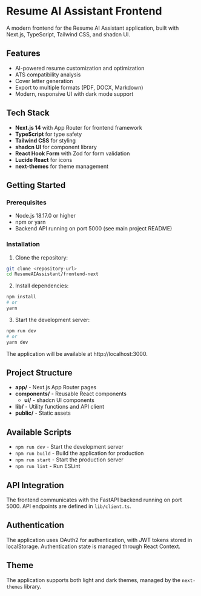 # Resume AI Assistant Frontend

A modern frontend for the Resume AI Assistant application, built with Next.js, TypeScript, Tailwind CSS, and shadcn UI.

## Features

- AI-powered resume customization and optimization
- ATS compatibility analysis
- Cover letter generation
- Export to multiple formats (PDF, DOCX, Markdown)
- Modern, responsive UI with dark mode support

## Tech Stack

- **Next.js 14** with App Router for frontend framework
- **TypeScript** for type safety
- **Tailwind CSS** for styling
- **shadcn UI** for component library
- **React Hook Form** with Zod for form validation
- **Lucide React** for icons
- **next-themes** for theme management

## Getting Started

### Prerequisites

- Node.js 18.17.0 or higher
- npm or yarn
- Backend API running on port 5000 (see main project README)

### Installation

1. Clone the repository:

```bash
git clone <repository-url>
cd ResumeAIAssistant/frontend-next
```

2. Install dependencies:

```bash
npm install
# or
yarn
```

3. Start the development server:

```bash
npm run dev
# or
yarn dev
```

The application will be available at http://localhost:3000.

## Project Structure

- **app/** - Next.js App Router pages
- **components/** - Reusable React components
  - **ui/** - shadcn UI components
- **lib/** - Utility functions and API client
- **public/** - Static assets

## Available Scripts

- `npm run dev` - Start the development server
- `npm run build` - Build the application for production
- `npm run start` - Start the production server
- `npm run lint` - Run ESLint

## API Integration

The frontend communicates with the FastAPI backend running on port 5000. API endpoints are defined in `lib/client.ts`.

## Authentication

The application uses OAuth2 for authentication, with JWT tokens stored in localStorage. Authentication state is managed through React Context.

## Theme

The application supports both light and dark themes, managed by the `next-themes` library.